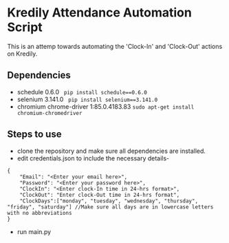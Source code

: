 # Kredily Attendance Automation Script

This is an attemp towards automating the 'Clock-In' and 'Clock-Out' actions on Kredily.

## Dependencies
- schedule 0.6.0                        ``` pip install schedule==0.6.0``` 
- selenium 3.141.0                      ``` pip install selenium==3.141.0```
- chromium chrome-driver 1:85.0.4183.83 ```sudo apt-get install chromium-chromedriver```

## Steps to use
- clone the repository and make sure all dependencies are installed.
- edit credentials.json to include the necessary details-
```
{
    "Email": "<Enter your email here>",
    "Password": "<Enter your password here>",
    "ClockIn": "<Enter clock-In time in 24-hrs format>",
    "ClockOut": "Enter clock-Out time in 24-hrs format",
    "ClockDays":["monday", "tuesday", "wednesday", "thursday", "friday", "saturday"] //Make sure all days are in lowercase letters with no abbreviations
}
```
- run main.py
